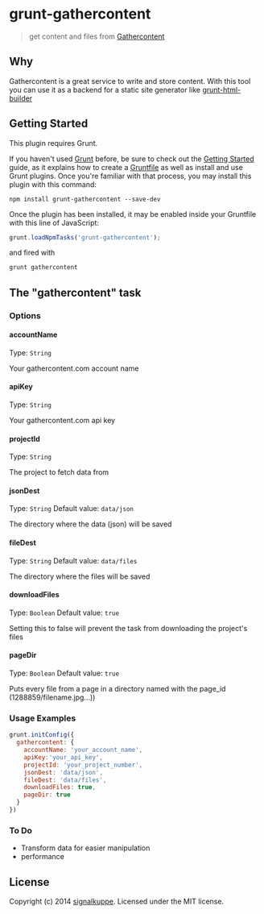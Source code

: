 # grunt-gathercontent

> get content and files from [Gathercontent](https://gathercontent.com/)

## Why
Gathercontent is a great service to write and store content.
With this tool you can use it as a backend for a static site generator like [grunt-html-builder](https://github.com/aaaristo/grunt-html-builder)

## Getting Started
This plugin requires Grunt.

If you haven't used [Grunt](http://gruntjs.com/) before, be sure to check out the [Getting Started](http://gruntjs.com/getting-started) guide, as it explains how to create a [Gruntfile](http://gruntjs.com/sample-gruntfile) as well as install and use Grunt plugins. Once you're familiar with that process, you may install this plugin with this command:

```shell
npm install grunt-gathercontent --save-dev
```

Once the plugin has been installed, it may be enabled inside your Gruntfile with this line of JavaScript:

```js
grunt.loadNpmTasks('grunt-gathercontent');
```
and fired with

```js
grunt gathercontent
```

## The "gathercontent" task

### Options

#### accountName
Type: `String`

Your gathercontent.com account name

#### apiKey
Type: `String`

Your gathercontent.com api key

#### projectId
Type: `String`

The project to fetch data from

#### jsonDest
Type: `String`
Default value: `data/json`

The directory where the data (json) will be saved

#### fileDest
Type: `String`
Default value: `data/files`

The directory where the files will be saved

#### downloadFiles
Type: `Boolean`
Default value: `true`

Setting this to false will prevent the task from downloading the project's files

#### pageDir
Type: `Boolean`
Default value: `true`

Puts every file from a page in a directory named with the page_id (1288859/filename.jpg...))

### Usage Examples

```js
grunt.initConfig({
  gathercontent: {
    accountName: 'your_account_name',
    apiKey:'your_api_key',
    projectId: 'your_project_number',
    jsonDest: 'data/json',
    fileDest: 'data/files',
    downloadFiles: true,
    pageDir: true
  }
})
```

### To Do

- Transform data for easier manipulation
- performance


## License
Copyright (c) 2014 [signalkuppe](http://www.signalkuppe.com). Licensed under the MIT license.
